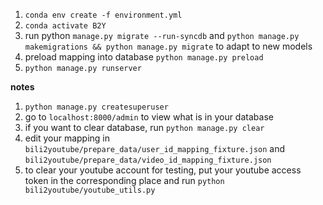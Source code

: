 1. `conda env create -f environment.yml`
2. `conda activate B2Y`
3. run python `manage.py migrate --run-syncdb` and `python manage.py makemigrations && python manage.py migrate` to adapt to new models
4. preload mapping into database `python manage.py preload`
5. `python manage.py runserver`

**notes**
1. `python manage.py createsuperuser`
2. go to `localhost:8000/admin` to view what is in your database
3. if you want to clear database, run `python manage.py clear`
4. edit your mapping in `bili2youtube/prepare_data/user_id_mapping_fixture.json` and `bili2youtube/prepare_data/video_id_mapping_fixture.json`
5. to clear your youtube account for testing, put your youtube access token in the corresponding place and run `python bili2youtube/youtube_utils.py`


